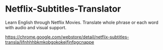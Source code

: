 # Netflix-Subtitles-Translator
Learn English through Netflix Movies. Translate whole phrase or each word with audio and visual support.

https://chrome.google.com/webstore/detail/netflix-subtitles-transla/lifnhhhbkmkobgokokejfjnfpgcnappe
